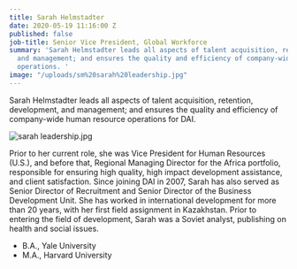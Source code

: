 ```yaml
---
title: Sarah Helmstadter
date: 2020-05-19 11:16:00 Z
published: false
job-title: Senior Vice President, Global Workforce
summary: 'Sarah Helmstadter leads all aspects of talent acquisition, retention, development,
  and management; and ensures the quality and efficiency of company-wide human resource
  operations. '
image: "/uploads/sm%20sarah%20leadership.jpg"
---
```


Sarah Helmstadter leads all aspects of talent acquisition, retention, development, and management; and ensures the quality and efficiency of company-wide human resource operations for DAI. 

![sarah leadership.jpg](/uploads/sarah%20leadership.jpg)

Prior to her current role, she was Vice President for Human Resources (U.S.), and before that, Regional Managing Director for the Africa portfolio, responsible for ensuring high quality, high impact development assistance, and client satisfaction. Since joining DAI in 2007, Sarah has also served as Senior Director of Recruitment and Senior Director of the Business Development Unit. She has worked in international development for more than 20 years, with her first field assignment in Kazakhstan. Prior to entering the field of development, Sarah was a Soviet analyst, publishing on health and social issues. 

* B.A., Yale University
* M.A., Harvard University